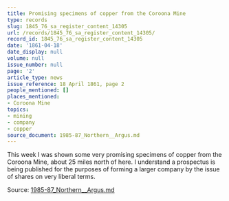 ```yaml
---
title: Promising specimens of copper from the Coroona Mine
type: records
slug: 1845_76_sa_register_content_14305
url: /records/1845_76_sa_register_content_14305/
record_id: 1845_76_sa_register_content_14305
date: '1861-04-18'
date_display: null
volume: null
issue_number: null
page: '2'
article_type: news
issue_reference: 18 April 1861, page 2
people_mentioned: []
places_mentioned:
- Coroona Mine
topics:
- mining
- company
- copper
source_document: 1985-87_Northern__Argus.md
---
```


This week I was shown some very promising specimens of copper from the Coroona Mine, about 25 miles north of here.  I understand a prospectus is being published for the purposes of forming a larger company by the issue of shares on very liberal terms.

Source: [1985-87_Northern__Argus.md](/downloads/markdown/1985-87_Northern__Argus.md)
